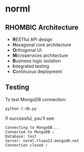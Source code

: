 # norml

## RHOMBIC Architecture
- **R**ESTful API design
- **H**exagonal core architecture
- **O**rthogonal UI
- **M**icroservices architecture
- **B**usiness logic isolation
- **I**ntegrated testing
- **C**ontinuous deployment

## Testing

To test MongoDB connection:
```bash
python t-db.py
```

If successful, you'll see:
```
Connecting to MongoDB...
Connected to MongoDB ✓
Database: test
Server: norml.tlxea13.mongodb.net
Connection closed ✓
```